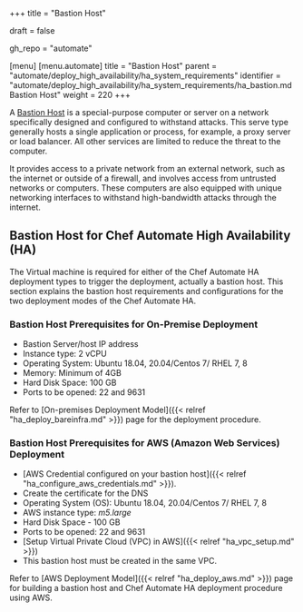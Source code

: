 +++
title = "Bastion Host"

draft = false

gh_repo = "automate"

[menu]
  [menu.automate]
    title = "Bastion Host"
    parent = "automate/deploy_high_availability/ha_system_requirements"
    identifier = "automate/deploy_high_availability/ha_system_requirements/ha_bastion.md Bastion Host"
    weight = 220
+++

A [Bastion Host](https://en.wikipedia.org/wiki/Bastion_host#:~:text=A%20bastion%20host%20is%20a,the%20threat%20to%20the%20computer.) is a special-purpose computer or server on a network specifically designed and configured to withstand attacks. This serve type generally hosts a single application or process, for example, a proxy server or load balancer. All other services are limited to reduce the threat to the computer.

It provides access to a private network from an external network, such as the internet or outside of a firewall, and involves access from untrusted networks or computers. These computers are also equipped with unique networking interfaces to withstand high-bandwidth attacks through the internet.

## Bastion Host for Chef Automate High Availability (HA)

The Virtual machine is required for either of the Chef Automate HA deployment types to trigger the deployment, actually a bastion host. This section explains the bastion host requirements and configurations for the two deployment modes of the Chef Automate HA.

### Bastion Host Prerequisites for On-Premise Deployment

- Bastion Server/host IP address
- Instance type: 2 vCPU
- Operating System: Ubuntu 18.04, 20.04/Centos 7/ RHEL 7, 8
- Memory: Minimum of 4GB
- Hard Disk Space: 100 GB
- Ports to be opened: 22 and 9631

Refer to [On-premises Deployment Model]({{< relref "ha_deploy_bareinfra.md" >}}) page for the deployment procedure.

### Bastion Host Prerequisites for AWS (Amazon Web Services) Deployment

- [AWS Credential configured on your bastion host]({{< relref "ha_configure_aws_credentials.md" >}}).
- Create the certificate for the DNS
- Operating System (OS): Ubuntu 18.04, 20.04/Centos 7/ RHEL 7, 8
- AWS instance type: *m5.large*
- Hard Disk Space - 100 GB
- Ports to be opened: 22 and 9631
- [Setup Virtual Private Cloud (VPC) in AWS]({{< relref "ha_vpc_setup.md" >}})
- This bastion host must be created in the same VPC.

Refer to [AWS Deployment Model]({{< relref "ha_deploy_aws.md" >}}) page for building a bastion host and Chef Automate HA deployment procedure using AWS.
